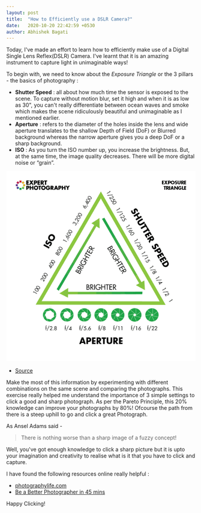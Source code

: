 ```yaml
---
layout: post
title:  "How to Efficiently use a DSLR Camera?"
date:   2020-10-20 22:42:59 +0530
author: Abhishek Bagati
---
```


Today, I've made an effort to learn how to efficiently make use of a Digital Single Lens Reflex(DSLR) Camera. I've learnt that it is an amazing instrument to capture light in unimaginable ways! 

To begin with, we need to know about the *Exposure Triangle* or the 3 pillars - the basics of photography :

* __Shutter Speed__ : all about how much time the sensor is exposed to the scene. To capture without motion blur, set it high and when it is as low as 30", you can't really differentiate between ocean waves and smoke which makes the scene ridiculously beautiful and unimaginable as I mentioned earlier.
* __Aperture__ : refers to the diameter of the holes inside the lens and wide aperture translates to the shallow Depth of Field (DoF) or Blurred background whereas the narrow aperture gives you a deep DoF or a sharp background.
* __ISO__ : As you turn the ISO number up, you increase the brightness. But, at the same time, the image quality decreases. There will be more digital noise or “grain”.

![Exposure Triangle](https://github.com/iamgr007/blog/blob/gh-pages/images/tri.png?raw=true)

- [Source](https://expertphotography.com/a-beginners-guide-to-photography/)

Make the most of this information by experimenting with different combinations on the same scene and comparing the photographs. This exercise really helped me understand the importance of 3 simple settings to click a good and sharp photograph. As per the Pareto Principle, this 20% knowledge can improve your photographs by 80%! Ofcourse the path from there is a steep uphill to go and click a great Photograph.

As Ansel Adams said -

> There is nothing worse than a sharp image of a fuzzy concept!

Well, you've got enough knowledge to click a sharp picture but it is upto your imagination and creativity to realise what is it that you have to click and capture.

 
I have found the following resources online really helpful :

* [photographylife.com](https://photographylife.com/what-is-photography)
* [Be a Better Photographer in 45 mins](https://www.youtube.com/watch?v=WXdAX0No2hM&list=LL&index=2)

Happy Clicking!
